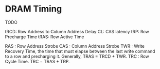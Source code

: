 # DRAM Timing

TODO

tRCD: Row Address to Column Address Delay
CL: CAS latency
tRP: Row Precharge Time
tRAS: Row Active Time

RAS : Row Address Strobe
CAS : Column Address Strobe
TWR : Write Recovery Time, the time that must elapse between the last write command to a row and precharging it. Generally, TRAS = TRCD + TWR.
TRC : Row Cycle Time. TRC = TRAS + TRP.
